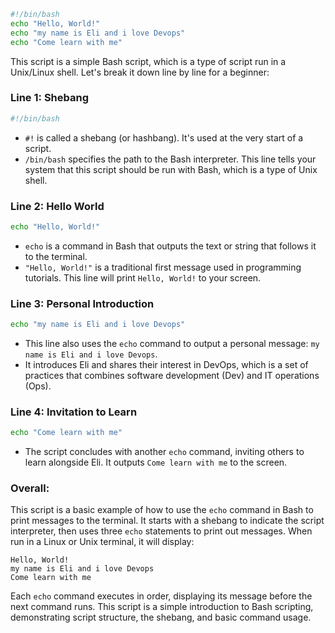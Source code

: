 ```bash 
#!/bin/bash
echo "Hello, World!"
echo "my name is Eli and i love Devops"
echo "Come learn with me"
```

This script is a simple Bash script, which is a type of script run in a Unix/Linux shell. Let's break it down line by line for a beginner:

### Line 1: Shebang

```bash
#!/bin/bash
```

- `#!` is called a shebang (or hashbang). It's used at the very start of a script.
- `/bin/bash` specifies the path to the Bash interpreter. This line tells your system that this script should be run with Bash, which is a type of Unix shell.

### Line 2: Hello World

```bash
echo "Hello, World!"
```

- `echo` is a command in Bash that outputs the text or string that follows it to the terminal.
- `"Hello, World!"` is a traditional first message used in programming tutorials. This line will print `Hello, World!` to your screen.

### Line 3: Personal Introduction

```bash
echo "my name is Eli and i love Devops"
```

- This line also uses the `echo` command to output a personal message: `my name is Eli and i love Devops`.
- It introduces Eli and shares their interest in DevOps, which is a set of practices that combines software development (Dev) and IT operations (Ops).

### Line 4: Invitation to Learn

```bash
echo "Come learn with me"
```

- The script concludes with another `echo` command, inviting others to learn alongside Eli. It outputs `Come learn with me` to the screen.

### Overall:

This script is a basic example of how to use the `echo` command in Bash to print messages to the terminal. It starts with a shebang to indicate the script interpreter, then uses three `echo` statements to print out messages. When run in a Linux or Unix terminal, it will display:

```
Hello, World!
my name is Eli and i love Devops
Come learn with me
```

Each `echo` command executes in order, displaying its message before the next command runs. This script is a simple introduction to Bash scripting, demonstrating script structure, the shebang, and basic command usage.

